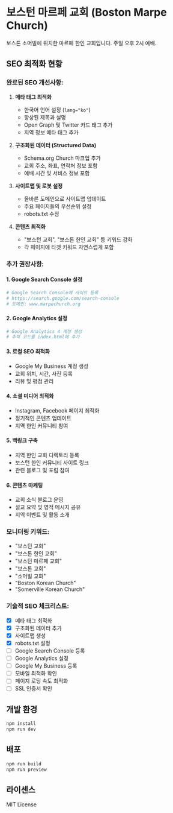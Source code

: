 # 보스턴 마르페 교회 (Boston Marpe Church)

보스톤 소머빌에 위치한 마르페 한인 교회입니다. 주일 오후 2시 예배.

## SEO 최적화 현황

### 완료된 SEO 개선사항:

1. **메타 태그 최적화**
   - 한국어 언어 설정 (`lang="ko"`)
   - 향상된 제목과 설명
   - Open Graph 및 Twitter 카드 태그 추가
   - 지역 정보 메타 태그 추가

2. **구조화된 데이터 (Structured Data)**
   - Schema.org Church 마크업 추가
   - 교회 주소, 좌표, 연락처 정보 포함
   - 예배 시간 및 서비스 정보 포함

3. **사이트맵 및 로봇 설정**
   - 올바른 도메인으로 사이트맵 업데이트
   - 주요 페이지들의 우선순위 설정
   - robots.txt 수정

4. **콘텐츠 최적화**
   - "보스턴 교회", "보스톤 한인 교회" 등 키워드 강화
   - 각 페이지에 타겟 키워드 자연스럽게 포함

### 추가 권장사항:

#### 1. Google Search Console 설정
```bash
# Google Search Console에 사이트 등록
# https://search.google.com/search-console
# 도메인: www.marpechurch.org
```

#### 2. Google Analytics 설정
```bash
# Google Analytics 4 계정 생성
# 추적 코드를 index.html에 추가
```

#### 3. 로컬 SEO 최적화
- Google My Business 계정 생성
- 교회 위치, 시간, 사진 등록
- 리뷰 및 평점 관리

#### 4. 소셜 미디어 최적화
- Instagram, Facebook 페이지 최적화
- 정기적인 콘텐츠 업데이트
- 지역 한인 커뮤니티 참여

#### 5. 백링크 구축
- 지역 한인 교회 디렉토리 등록
- 보스턴 한인 커뮤니티 사이트 링크
- 관련 블로그 및 포럼 참여

#### 6. 콘텐츠 마케팅
- 교회 소식 블로그 운영
- 설교 요약 및 영적 메시지 공유
- 지역 이벤트 및 활동 소개

### 모니터링 키워드:
- "보스턴 교회"
- "보스톤 한인 교회"
- "보스턴 마르페 교회"
- "보스톤 교회"
- "소머빌 교회"
- "Boston Korean Church"
- "Somerville Korean Church"

### 기술적 SEO 체크리스트:
- [x] 메타 태그 최적화
- [x] 구조화된 데이터 추가
- [x] 사이트맵 생성
- [x] robots.txt 설정
- [ ] Google Search Console 등록
- [ ] Google Analytics 설정
- [ ] Google My Business 등록
- [ ] 모바일 최적화 확인
- [ ] 페이지 로딩 속도 최적화
- [ ] SSL 인증서 확인

## 개발 환경

```bash
npm install
npm run dev
```

## 배포

```bash
npm run build
npm run preview
```

## 라이센스

MIT License
